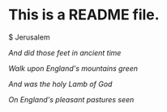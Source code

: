 # This is a README file.

$ Jerusalem

*And did those feet in ancient time*

*Walk upon England's mountains green*

*And was the holy Lamb of God*

*On England's pleasant pastures seen*
